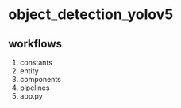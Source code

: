 # object_detection_yolov5


## workflows

1. constants
2. entity
3. components
4. pipelines
5. app.py